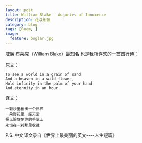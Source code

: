 ```yaml
---
layout: post  
title: William Blake - Auguries of Innocence  
description: 花与永恒  
category: blog  
tags: [Poem, ]  
image:
  feature: boglar.jpg
---
```




威廉·布莱克（William Blake）最知名 也是我所喜欢的一首四行诗：

原文：

    To see a world in a grain of sand  
    And a heaven in a wild flower,  
    Hold infinity in the palm of your hand  
    And eternity in an hour.  

译文：

    一颗沙里看出一个世界  
    一朵野花里一座天堂  
    把无限放在你的手掌上  
    永恒在一刹那里收藏  
    
 P.S. 中文译文录自《世界上最美丽的英文----人生短篇》